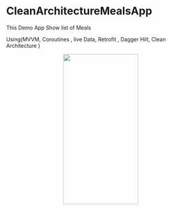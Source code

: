 # CleanArchitectureMealsApp

This Demo App Show list of Meals <br />

Using(MVVM, Coroutines , live Data, Retrofit , Dagger Hilt, Clean Architecture )

<p align="center">
<img  width="200" height="400" src="https://user-images.githubusercontent.com/103468470/216798396-710331c6-2290-4306-b616-fe940662f3b5.jpg">
</p>
